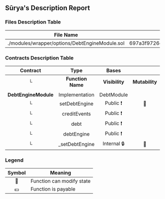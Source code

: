 ## Sūrya's Description Report

### Files Description Table


|  File Name  |  SHA-1 Hash  |
|-------------|--------------|
| ./modules/wrapper/options/DebtEngineModule.sol | 697a3f9726ea0e83225a5f213abf47b0ea16b753 |


### Contracts Description Table


|  Contract  |         Type        |       Bases      |                  |                 |
|:----------:|:-------------------:|:----------------:|:----------------:|:---------------:|
|     └      |  **Function Name**  |  **Visibility**  |  **Mutability**  |  **Modifiers**  |
||||||
| **DebtEngineModule** | Implementation | DebtModule |||
| └ | setDebtEngine | Public ❗️ | 🛑  | onlyRole |
| └ | creditEvents | Public ❗️ |   |NO❗️ |
| └ | debt | Public ❗️ |   |NO❗️ |
| └ | debtEngine | Public ❗️ |   |NO❗️ |
| └ | _setDebtEngine | Internal 🔒 | 🛑  | |


### Legend

|  Symbol  |  Meaning  |
|:--------:|-----------|
|    🛑    | Function can modify state |
|    💵    | Function is payable |
